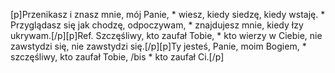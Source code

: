 [p]Przenikasz i znasz mnie, mój Panie, * wiesz, kiedy siedzę, kiedy wstaję. * Przyglądasz się jak chodzę, odpoczywam, * znajdujesz mnie, kiedy łzy ukrywam.[/p][p]Ref. Szczęśliwy, kto zaufał Tobie, * kto wierzy w Ciebie, nie zawstydzi się, nie zawstydzi się.[/p][p]Ty jesteś, Panie, moim Bogiem, * szczęśliwy, kto zaufał Tobie, /bis * kto zaufał Ci.[/p]